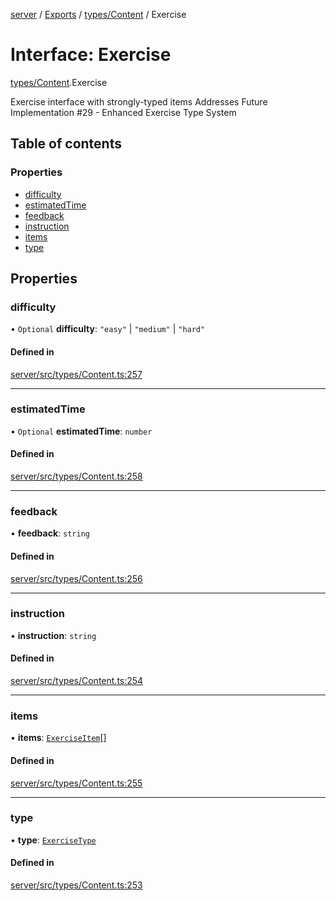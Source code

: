 [server](../README.md) / [Exports](../modules.md) / [types/Content](../modules/types_Content.md) / Exercise

# Interface: Exercise

[types/Content](../modules/types_Content.md).Exercise

Exercise interface with strongly-typed items
Addresses Future Implementation #29 - Enhanced Exercise Type System

## Table of contents

### Properties

- [difficulty](types_Content.Exercise.md#difficulty)
- [estimatedTime](types_Content.Exercise.md#estimatedtime)
- [feedback](types_Content.Exercise.md#feedback)
- [instruction](types_Content.Exercise.md#instruction)
- [items](types_Content.Exercise.md#items)
- [type](types_Content.Exercise.md#type)

## Properties

### difficulty

• `Optional` **difficulty**: ``"easy"`` \| ``"medium"`` \| ``"hard"``

#### Defined in

[server/src/types/Content.ts:257](https://github.com/niklas-joh/french-learning-platform/blob/f88c80a984d39a715bd427891d156cc94cff3831/server/src/types/Content.ts#L257)

___

### estimatedTime

• `Optional` **estimatedTime**: `number`

#### Defined in

[server/src/types/Content.ts:258](https://github.com/niklas-joh/french-learning-platform/blob/f88c80a984d39a715bd427891d156cc94cff3831/server/src/types/Content.ts#L258)

___

### feedback

• **feedback**: `string`

#### Defined in

[server/src/types/Content.ts:256](https://github.com/niklas-joh/french-learning-platform/blob/f88c80a984d39a715bd427891d156cc94cff3831/server/src/types/Content.ts#L256)

___

### instruction

• **instruction**: `string`

#### Defined in

[server/src/types/Content.ts:254](https://github.com/niklas-joh/french-learning-platform/blob/f88c80a984d39a715bd427891d156cc94cff3831/server/src/types/Content.ts#L254)

___

### items

• **items**: [`ExerciseItem`](../modules/types_Content.md#exerciseitem)[]

#### Defined in

[server/src/types/Content.ts:255](https://github.com/niklas-joh/french-learning-platform/blob/f88c80a984d39a715bd427891d156cc94cff3831/server/src/types/Content.ts#L255)

___

### type

• **type**: [`ExerciseType`](../modules/types_Content.md#exercisetype)

#### Defined in

[server/src/types/Content.ts:253](https://github.com/niklas-joh/french-learning-platform/blob/f88c80a984d39a715bd427891d156cc94cff3831/server/src/types/Content.ts#L253)
